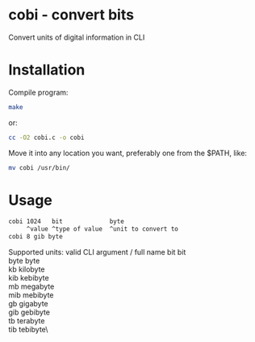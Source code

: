 # cobi - convert bits
Convert units of digital information in CLI

# Installation
Compile program:
```bash
make
```
or:
```bash
cc -O2 cobi.c -o cobi
```
Move it into any location you want, preferably one from the $PATH, like:
```bash
mv cobi /usr/bin/
```

# Usage
```bash
cobi 1024   bit             byte
     ^value ^type of value  ^unit to convert to
cobi 8 gib byte
```
Supported units:
valid CLI argument / full name
bit                  bit\
byte                 byte\
kb                   kilobyte\
kib                  kebibyte\
mb                   megabyte\
mib                  mebibyte\
gb                   gigabyte\
gib                  gebibyte\
tb                   terabyte\
tib                  tebibyte\
